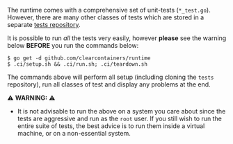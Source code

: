 The runtime comes with a comprehensive set of unit-tests (`*_test.go`). However, there are many other classes of tests which are stored in a separate [tests repository](https://github.com/clearcontainers/tests).

It is possible to run *all* the tests very easily, however **please** see the warning below **BEFORE** you run the commands below:

```
$ go get -d github.com/clearcontainers/runtime
$ .ci/setup.sh && .ci/run.sh; .ci/teardown.sh
```
The commands above will perform all setup (including cloning the `tests` repository), run all classes of test and display any problems at the end.

:warning: **WARNING:** :warning:

- It is not advisable to run the above on a system you care about since the tests are aggressive and run as the `root` user. If you still wish to run the entire suite of tests, the best advice is to run them inside a virtual machine, or on a non-essential system.